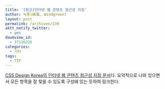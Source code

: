 ```yaml
---
title: '[링크]인터넷 웹 콘텐츠 점근성 지침'
author: 녹풍(綠風, Windgreen)
layout: post
permalink: /archives/239
aktt_notify_twitter:
  - yes
daumview_id:
  - 37116226
categories:
  - 기타
tags:
  - TIP
---
```

<a href="http://award.standardmag.org/list/14/index.html" target="_blank">CSS Design Korea의 인터넷 웹 콘텐츠 점근성 지침 문서</a>다. 요약적으로 나와 있으면서 모든 항목을 잘 찾을 수 있도록 구성돼 있는 듯하여 링크한다.